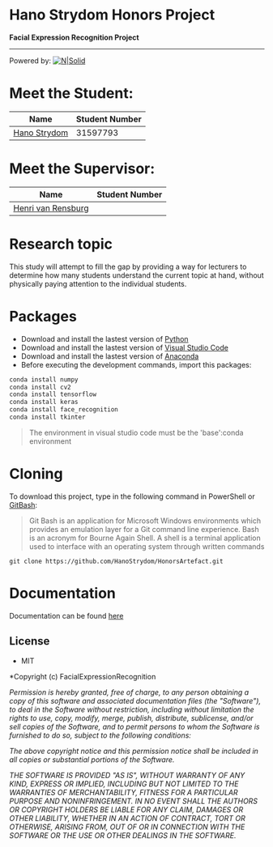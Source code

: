 # Hano Strydom Honors Project
**Facial Expression Recognition Project**
____________________________________________________________
Powered by:
[![N|Solid](https://www.python.org/static/img/python-logo.png)](https://www.python.org/)



# Meet the Student:
| Name | Student Number |
| ------ | ------ |
| [Hano Strydom] | 31597793 |

# Meet the Supervisor:
| Name | Student Number |
| ------ | ------ |
| [Henri van Rensburg] |  |


# Research topic
This study will attempt to fill the gap by providing a way for lecturers to determine how many students understand the current topic at hand, without physically paying attention to the individual students.


# Packages
- Download and install the lastest version of [Python]
- Download and install the lastest version of [Visual Studio Code]
- Download and install the lastest version of [Anaconda]
- Before executing the development commands, import this packages:
```sh
conda install numpy
conda install cv2
conda install tensorflow
conda install keras
conda install face_recognition
conda install tkinter
```
> The environment in visual studio code must be the 'base':conda environment

# Cloning
To download this project, type in the following command in PowerShell or [GitBash]: 

> Git Bash is an application for Microsoft Windows environments which provides an emulation layer for a Git command line experience. Bash is an acronym for Bourne Again Shell. A shell is a terminal application used to interface with an operating system through written commands

```
git clone https://github.com/HanoStrydom/HonorsArtefact.git
```
# Documentation
Documentation can be found [here]

## License
- MIT

*Copyright (c) FacialExpressionRecognition

*Permission is hereby granted, free of charge, to any person obtaining a copy
of this software and associated documentation files (the "Software"), to deal
in the Software without restriction, including without limitation the rights
to use, copy, modify, merge, publish, distribute, sublicense, and/or sell
copies of the Software, and to permit persons to whom the Software is
furnished to do so, subject to the following conditions:*

*The above copyright notice and this permission notice shall be included in all
copies or substantial portions of the Software.*

*THE SOFTWARE IS PROVIDED "AS IS", WITHOUT WARRANTY OF ANY KIND, EXPRESS OR
IMPLIED, INCLUDING BUT NOT LIMITED TO THE WARRANTIES OF MERCHANTABILITY,
FITNESS FOR A PARTICULAR PURPOSE AND NONINFRINGEMENT. IN NO EVENT SHALL THE
AUTHORS OR COPYRIGHT HOLDERS BE LIABLE FOR ANY CLAIM, DAMAGES OR OTHER
LIABILITY, WHETHER IN AN ACTION OF CONTRACT, TORT OR OTHERWISE, ARISING FROM,
OUT OF OR IN CONNECTION WITH THE SOFTWARE OR THE USE OR OTHER DEALINGS IN THE
SOFTWARE.*



[//]: # (These are reference links used in the body of this note and get stripped out when the markdown processor does its job. There is no need to format nicely because it shouldn't be seen.)

   [Hano Strydom]: <mailto: hanostrydom8@gmail.com>
   [GitBash]: <https://git-scm.com/downloads>
   [here]: <https://github.com/HanoStrydom/HonoursProject/tree/main/Documentation>
   [python]: <https://www.python.org/downloads/>
   [Visual Studio Code]: <https://code.visualstudio.com/download>
   [Anaconda]: <https://www.anaconda.com/>
   [Henri van Rensburg]: <mailto: henri.vanrensburg@nwu.ac.za>

